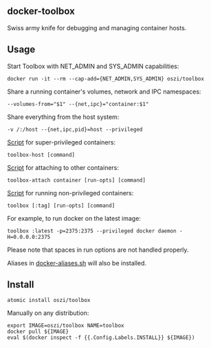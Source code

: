 ## docker-toolbox

Swiss army knife for debugging and managing container hosts.

## Usage

Start Toolbox with NET_ADMIN and SYS_ADMIN capabilities:

```
docker run -it --rm --cap-add={NET_ADMIN,SYS_ADMIN} oszi/toolbox
```

Share a running container's volumes, network and IPC namespaces:

```
--volumes-from="$1" --{net,ipc}="container:$1"
```

Share everything from the host system:

```
-v /:/host --{net,ipc,pid}=host --privileged
```

[Script](artifacts/sbin/toolbox-host) for super-privileged containers:

```
toolbox-host [command]
```

[Script](artifacts/sbin/toolbox-attach) for attaching to other containers:

```
toolbox-attach container [run-opts] [command]
```

[Script](artifacts/sbin/toolbox) for running non-privileged containers:

```
toolbox [:tag] [run-opts] [command]
```

For example, to run docker on the latest image:

```
toolbox :latest -p=2375:2375 --privileged docker daemon -H=0.0.0.0:2375
```

Please note that spaces in run options are not handled properly.

Aliases in [docker-aliases.sh](etc/profile.d/docker-aliases.sh) will also be installed.

## Install

```
atomic install oszi/toolbox
```

Manually on any distribution:

```
export IMAGE=oszi/toolbox NAME=toolbox
docker pull ${IMAGE}
eval $(docker inspect -f {{.Config.Labels.INSTALL}} ${IMAGE})
```
